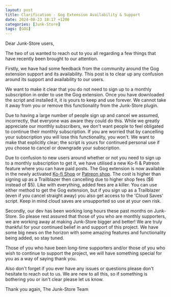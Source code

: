 ```yaml
---
layout: post
title: Clarification - Gog Extension Availability & Support
date: 2024-08-23 18:17 +1200
categories: [Junk-Store]
tags: [GOG]
---
```


Dear Junk-Store users,

The two of us wanted to reach out to you all regarding a few things that have recently been brought to our attention.

Firstly, we have had some feedback from the community around the Gog extension support and its availability. This post is to clear up any confusion around its support and availability to our users.

We want to make it clear that you do not need to sign up to a monthly subscription in order to use the Gog extension. Once you have downloaded the script and installed it, it is yours to keep and use forever. We cannot take it away from you or remove this functionality from the Junk-Store plugin.

Due to having a large number of people sign up and cancel we assumed, incorrectly, that everyone was aware they could do this. While we greatly appreciate our monthly subscribers, we don't want people to feel obligated to continue their monthly subscription. If you are worried that by cancelling your subscription you will lose this functionality, you won't. We want to make that explicitly clear; the script is yours for continued personal use if you choose to cancel or downgrade your subscription.

Due to confusion to new users around whether or not you need to sign up to a monthly subscription to get it, we have utilised a new Ko-fi & Patreon feature where you can have paid posts. The Gog extension is now available in the newly activated [Ko-fi Shop](https://ko-fi.com/junkstore/shop) or [Patreon shop](https://www.patreon.com/junkstore/shop). The cost is higher than signing up as a Trailblazer then cancelling due to higher shop fees ($6 instead of $5). Like with everything, added fees are a killer. You can use either method to get the Gog extension, but if you sign up as a Trailblazer (even if you cancel straight away) you also get access to the 'Cloud Saves' script. Keep in mind cloud saves are unsupported so use at your own risk.

Secondly, our dev has been working long hours these past months on Junk-Store. So please rest assured that those of you who are monthly supporters, we are working away at making Junk-Store bigger and better! We are truly thankful for your continued belief in and support of this project. We have some big news on the horizon with some amazing features and functionality being added, so stay tuned. 

Those of you who have been long-time supporters and/or those of you who wish to continue to support the project, we will have something special for you as a way of saying thank you. 

Also don't forget if you ever have any issues or questions please don't hesitate to reach out to us. We are new to all this, so if something is bothering you or isn't clear please let us know.

Thank you again,
The Junk-Store Team